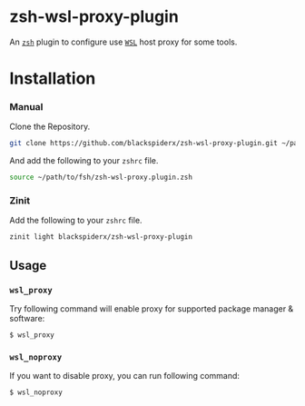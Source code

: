 # zsh-wsl-proxy-plugin

An [`zsh`](http://www.zsh.org/) plugin to configure use [`WSL`](https://github.com/microsoft/WSL) host proxy for some tools.

# Installation

### Manual

Clone the Repository.

```zsh
git clone https://github.com/blackspiderx/zsh-wsl-proxy-plugin.git ~/path/to/fsh
```

And add the following to your `zshrc` file.
```zsh
source ~/path/to/fsh/zsh-wsl-proxy.plugin.zsh
```

### Zinit

Add the following to your `zshrc` file.

```zsh
zinit light blackspiderx/zsh-wsl-proxy-plugin
```

## Usage

### `wsl_proxy`

Try following command will enable proxy for supported package manager & software:

```zsh
$ wsl_proxy
```

### `wsl_noproxy`

If you want to disable proxy, you can run following command:

```zsh
$ wsl_noproxy
```